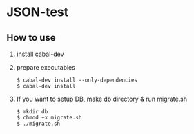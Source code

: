 JSON-test
============

How to use
------------
1. install cabal-dev

2. prepare executables  

    ```shell
    $ cabal-dev install --only-dependencies  
    $ cabal-dev install  
    ```

3. If you want to setup DB, make db directory & run migrate.sh  

    ```shell
    $ mkdir db  
    $ chmod +x migrate.sh  
    $ ./migrate.sh  
    ```
